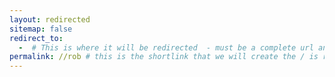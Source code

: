 ```yaml
---
layout: redirected
sitemap: false
redirect_to:
  -  # This is where it will be redirected  - must be a complete url and a space after the -
permalink: //rob # this is the shortlink that we will create the / is required - MUST MATCH the name of the file and a space after the :
---
```

